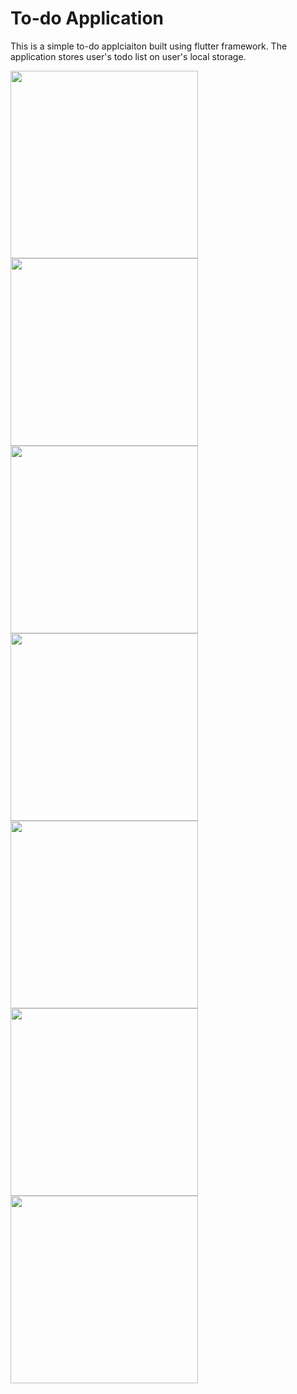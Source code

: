# To-do Application 

This is a simple to-do applciaiton built using flutter framework. The application stores user's todo list on user's local storage. 

<img src="https://user-images.githubusercontent.com/89770092/182081729-b9dc3747-b1da-4094-af40-9592d7dc7c28.jpg" width="300"><img src="https://user-images.githubusercontent.com/89770092/182081733-0cbde7fb-ede8-4804-970c-6f1ec07bfb9c.jpg" width="300">
<img src="https://user-images.githubusercontent.com/89770092/182081741-2dfc3adc-1434-48f9-ac4e-4216a52f6a82.jpg" width="300"><img src="https://user-images.githubusercontent.com/89770092/182081745-7ccd756c-6835-4d91-b5f4-b73b95031557.jpg" width="300">
<img src="https://user-images.githubusercontent.com/89770092/182081751-977ea547-f467-4f10-8363-a101ce12a4f2.jpg" width="300"><img src="https://user-images.githubusercontent.com/89770092/182081756-3eba0966-d370-45f9-9771-38c0aff6d818.jpg" width="300">
<img src="https://user-images.githubusercontent.com/89770092/182081765-26aeddc6-9bca-40fd-9bc2-770011f5cfb6.jpg" width="300">

